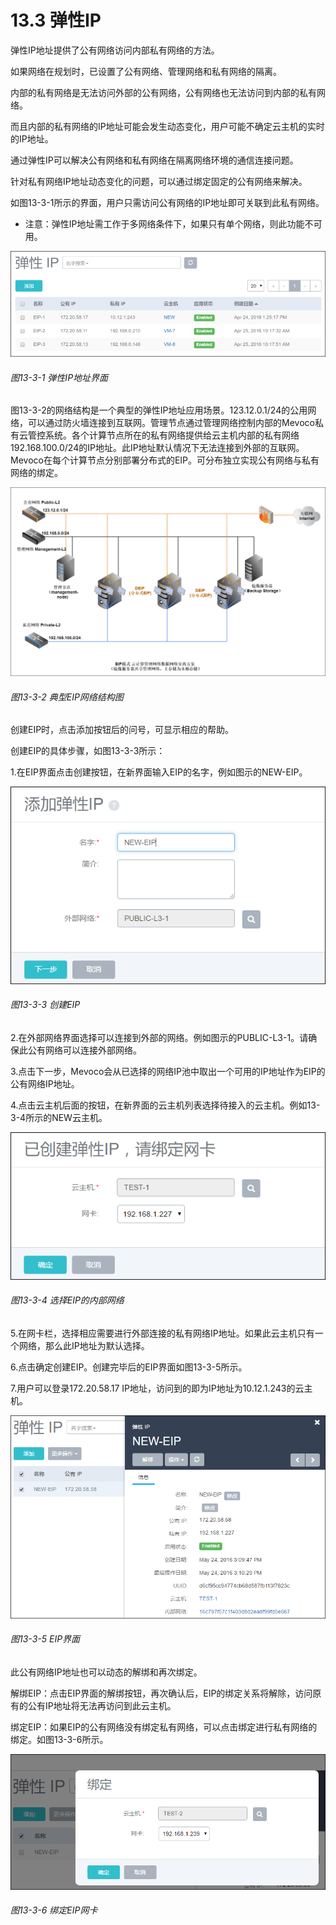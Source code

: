 # 13.3 弹性IP

弹性IP地址提供了公有网络访问内部私有网络的方法。

如果网络在规划时，已设置了公有网络、管理网络和私有网络的隔离。

内部的私有网络是无法访问外部的公有网络，公有网络也无法访问到内部的私有网络。

 而且内部的私有网络的IP地址可能会发生动态变化，用户可能不确定云主机的实时的IP地址。

通过弹性IP可以解决公有网络和私有网络在隔离网络环境的通信连接问题。

针对私有网络IP地址动态变化的问题，可以通过绑定固定的公有网络来解决。

如图13-3-1所示的界面，用户只需访问公有网络的IP地址即可关联到此私有网络。

* 注意：弹性IP地址需工作于多网络条件下，如果只有单个网络，则此功能不可用。

![png](../images/13-3-1.png "图13-3-1  弹性IP地址界面")
###### 图13-3-1  弹性IP地址界面

图13-3-2的网络结构是一个典型的弹性IP地址应用场景。123.12.0.1/24的公用网络，可以通过防火墙连接到互联网。管理节点通过管理网络控制内部的Mevoco私有云管控系统。各个计算节点所在的私有网络提供给云主机内部的私有网络192.168.100.0/24的IP地址。此IP地址默认情况下无法连接到外部的互联网。Mevoco在每个计算节点分别部署分布式的EIP。可分布独立实现公有网络与私有网络的绑定。

![png](../images/13-3-2.png "图13-3-2  典型EIP网络结构图")
###### 图13-3-2  典型EIP网络结构图

创建EIP时，点击添加按钮后的问号，可显示相应的帮助。

创建EIP的具体步骤，如图13-3-3所示：

1.在EIP界面点击创建按钮，在新界面输入EIP的名字，例如图示的NEW-EIP。

![png](../images/13-3-3.png "图13-3-3  创建EIP")
###### 图13-3-3  创建EIP

2.在外部网络界面选择可以连接到外部的网络。例如图示的PUBLIC-L3-1。请确保此公有网络可以连接外部网络。

3.点击下一步，Mevoco会从已选择的网络IP池中取出一个可用的IP地址作为EIP的公有网络IP地址。

4.点击云主机后面的按钮，在新界面的云主机列表选择待接入的云主机。例如13-3-4所示的NEW云主机。

![png](../images/13-3-4.png "图13-3-4 选择EIP的内部网络")
###### 图13-3-4 选择EIP的内部网络

5.在网卡栏，选择相应需要进行外部连接的私有网络IP地址。如果此云主机只有一个网络，那么此IP地址为默认选择。

6.点击确定创建EIP。创建完毕后的EIP界面如图13-3-5所示。

7.用户可以登录172.20.58.17 IP地址，访问到的即为IP地址为10.12.1.243的云主机。

![png](../images/13-3-5.png "图13-3-5 EIP界面")
###### 图13-3-5 EIP界面

此公有网络IP地址也可以动态的解绑和再次绑定。

解绑EIP：点击EIP界面的解绑按钮，再次确认后，EIP的绑定关系将解除，访问原有的公有IP地址将无法再访问到此云主机。

绑定EIP：如果EIP的公有网络没有绑定私有网络，可以点击绑定进行私有网络的绑定。如图13-3-6所示。

![png](../images/13-3-6.png "图13-3-6 绑定EIP网卡")
###### 图13-3-6 绑定EIP网卡

